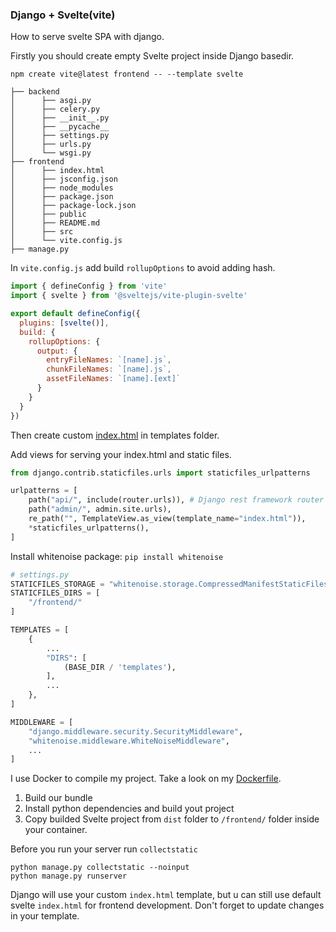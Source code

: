 ### Django + Svelte(vite)

How to serve svelte SPA with django. 

Firstly you should create empty Svelte project inside Django basedir.
```
npm create vite@latest frontend -- --template svelte
```
```
├── backend
│      ├── asgi.py
│      ├── celery.py
│      ├── __init__.py
│      ├── __pycache__
│      ├── settings.py
│      ├── urls.py
│      └── wsgi.py
├── frontend
│      ├── index.html
│      ├── jsconfig.json
│      ├── node_modules
│      ├── package.json
│      ├── package-lock.json
│      ├── public
│      ├── README.md
│      ├── src
│      └── vite.config.js
├── manage.py
```
In `vite.config.js` add build `rollupOptions` to avoid adding hash.
```javascript
import { defineConfig } from 'vite'
import { svelte } from '@sveltejs/vite-plugin-svelte'

export default defineConfig({
  plugins: [svelte()],
  build: {
    rollupOptions: {
      output: {
        entryFileNames: `[name].js`,
        chunkFileNames: `[name].js`,
        assetFileNames: `[name].[ext]`
      }
    }
  }
})
```


Then create custom [index.html](index.html) in templates folder.

Add views for serving your index.html and static files.
```python
from django.contrib.staticfiles.urls import staticfiles_urlpatterns

urlpatterns = [
    path("api/", include(router.urls)), # Django rest framework router
    path("admin/", admin.site.urls),
    re_path("", TemplateView.as_view(template_name="index.html")),
    *staticfiles_urlpatterns(),
]
```
Install whitenoise package: `pip install whitenoise`

```python
# settings.py
STATICFILES_STORAGE = "whitenoise.storage.CompressedManifestStaticFilesStorage"
STATICFILES_DIRS = [
    "/frontend/"
]

TEMPLATES = [
    {
        ...
        "DIRS": [
            (BASE_DIR / 'templates'),
        ],
        ...
    },
]

MIDDLEWARE = [
    "django.middleware.security.SecurityMiddleware",
    "whitenoise.middleware.WhiteNoiseMiddleware",
    ...
]
```

I use Docker to compile my project. Take a look on my [Dockerfile](Dockerfile).

1) Build our bundle
2) Install python dependencies and build yout project
3) Copy builded Svelte project from `dist` folder to `/frontend/` folder inside your container.

Before you run your server run `collectstatic`

```
python manage.py collectstatic --noinput
python manage.py runserver
```

Django will use your custom `index.html` template, but u can still use default svelte `index.html` for frontend development. Don't forget to update changes in your template.
